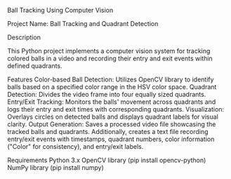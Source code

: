 Ball Tracking Using Computer Vision

Project Name: Ball Tracking and Quadrant Detection

Description

This Python project implements a computer vision system for tracking colored balls in a video and recording their entry and exit events within defined quadrants.

Features
    Color-based Ball Detection: Utilizes OpenCV library to identify balls based on a specified color range in the HSV color space.
    Quadrant Detection: Divides the video frame into four equally sized quadrants.
    Entry/Exit Tracking: Monitors the balls' movement across quadrants and logs their entry and exit times with corresponding quadrants.
    Visualization: Overlays circles on detected balls and displays quadrant labels for visual clarity.
    Output Generation: Saves a processed video file showcasing the tracked balls and quadrants. Additionally, creates a text file recording entry/exit events with timestamps, quadrant numbers, color information ("Color" for consistency), and entry/exit labels.

Requirements
     Python 3.x
    OpenCV library (pip install opencv-python)
    NumPy library (pip install numpy)

